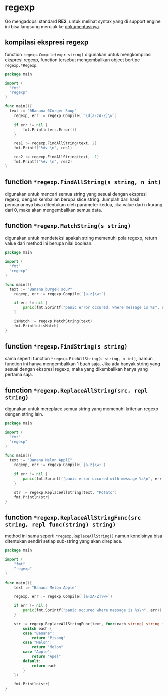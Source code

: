 # regexp

Go mengadopsi standard **RE2**, untuk melihat syntax yang di support engine ini bisa langsung merujuk ke [dokumentasinya][re2 doc].

## kompilasi ekspresi regexp

function `regexp.Compile(expr string)` digunakan untuk mengkompilasi ekspresi regexp, function tersebut mengembalikan object bertipe `regexp.*Regexp`.

```go
package main

import (
  "fmt"
  "regexp"
)

func main(){
  text := "0Banana 0Curger Soup"
	regexp, err := regexp.Compile(`^\d[a-zA-Z]\w`)

	if err != nil {
		fmt.Println(err.Error())
	}

	res1 := regexp.FindAllString(text, 2)
	fmt.Printf("%#v \n", res1)

	res2 := regexp.FindAllString(text, -1)
	fmt.Printf("%#v \n", res2)
}
```

## function `*regexp.FindAllString(s string, n int)`

digunakan untuk mencari semua string yang sesuai dengan ekspresi regexp, dengan kembalian berupa slice string. 
Jumplah dari hasil pencariannya bisa ditentukan oleh parameter kedua, jika value dari n kurang dari 0, maka akan mengembalikan semua data.

## function `*regexp.MatchString(s string)`

digunakan untuk mendeteksi apakah string memenuhi pola regexp, return value dari method ini berupa nilai boolean.

```go
package main

import (
  "fmt"
  "regexp"
)

func main(){
  text := "Banana bUrgeR souP"
	regexp, err := regexp.Compile(`[a-z]\w+`)

	if err != nil {
		panic(fmt.Sprintf("panic error occured, where message is %s", err.Error()))
	}

	isMatch := regexp.MatchString(text)
	fmt.Println(isMatch)
}
```

## function `*regexp.FindString(s string)`

sama seperti function `*regexp.FindAllString(s string, n int)`, namun function ini hanya mengembalikan 1 buah saja. 
Jika ada banyak string yang sesuai dengan ekspresi regexp, maka yang dikembalikan hanya yang pertama saja.

## function `*regexp.ReplaceAllString(src, repl string)`

digunakan untuk mereplace semua string yang memenuhi kriterian regexp dengan string lain.

```go
package main

import (
  "fmt"
  "regexp"
)

func main(){
  text := "Banana Melon ApplE"
	regexp, err := regexp.Compile(`[a-z]\w+`)

	if err != nil {
		panic(fmt.Sprintf("panic error occured with message %s\n", err.Error()))
	}

	str := regexp.ReplaceAllString(text, "Potato")
	fmt.Println(str)
}
```

## function `*regexp.ReplaceAllStringFunc(src string, repl func(string) string)`

method ini sama seperti `*regexp.ReplaceAllString()` namun kondisinya bisa ditentukan sendiri setiap sub-string yang akan direplace.

```go
package main

import (
	"fmt"
	"regexp"
)

func main(){
	text := "Banana Melon Apple"

	regexp, err := regexp.Compile(`[a-zA-Z]\w+`)

	if err != nil {
		panic(fmt.Sprintf("panic occured where message is %s\n", err))
	}

	str := regexp.ReplaceAllStringFunc(text, func(each string) string {
		switch each {
		case "Banana":
			return "Pisang"
		case "Melon":
			return "Melon"
		case "Apple":
			return "Apel"
		default:
			return each
		}
	})

	fmt.Println(str)
}
```

[re2 doc]: https://github.com/google/re2/wiki/Syntax